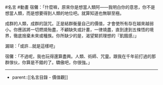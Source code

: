 #名言 #動畫
宿儺：「什麼嘛，原來你是想當人類阿——我明白你的意思，你不是想當人類，而是想要得到人類的地位吧。就算知道也無聊至極。

成群的人類，成群的詛咒。正是結群衡量自己的價值，才會使所有存在越來越弱小。你應該將一切燃燒殆盡，不顧缺失或計畫，一律燒盡，直到達到五條悟的境界，徹底捨棄未來或種族。你所缺少的是，渴望緊抓理想的『飢餓感』」

漏瑚：「或許…就是這樣吧」

宿儺：「不過呢，我也玩得還算盡興。人類、術師、咒靈。跟我在千年前打過的那群傢伙，你算是不錯的了。驕傲吧，你很強。」
- - -
- parent::[[名言目錄 - 價值觀]]